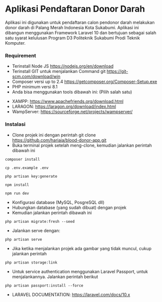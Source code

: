 # Aplikasi Pendaftaran Donor Darah

Aplikasi ini digunakan untuk pendaftaran calon pendonor darah melakukan donor darah di Palang Merah Indonesia Kota Sukabumi.
Aplikasi ini dibangun menggunakan Framework Laravel 10 dan bertujuan sebagai salah satu syarat kelulusan Program D3 Politeknik Sukabumi Prodi Teknik Komputer.

### Requirement

- Terinstall Node JS https://nodejs.org/en/download
- Terinstall GIT untuk menjalankan Command git https://git-scm.com/download/win
- Composer versi up to 2.4 https://getcomposer.org/Composer-Setup.exe
- PHP minimum versi 8.1
- Anda bisa menggunakan tools dibawah ini: (Pilih salah satu)

* XAMPP: https://www.apachefriends.org/download.html
* LARAGON: https://laragon.org/download/index.html
* WampServer: https://sourceforge.net/projects/wampserver/

### Instalasi

- Clone projek ini dengan perintah git clone https://github.com/hariaja/blood-donor-app.git
- Buka terminal projek setelah meng-clone, kemudian jalankan perintah dibawah ini

```
composer install
```

```
cp .env.example .env
```

```
php artisan key:generate
```

```
npm install
```

```
npm run dev
```

- Konfigurasi database (MySQL, PosgreSQL dll)
- Hubungkan database (yang sudah dibuat) dengan projek
- Kemudian jalankan perintah dibawah ini

```
php artisan migrate:fresh --seed
```

- Jalankan serve dengan:

```
php artisan serve
```

- Jika ketika menjalankan projek ada gambar yang tidak muncul, cukup jalankan perintah

```
php artisan storage:link
```

- Untuk service authentication menggunakan Laravel Passport, untuk menjalankannya. Jalankan perintah berikut

```
php artisan passport:install --force
```

- LARAVEL DOCUMENTATION: https://laravel.com/docs/10.x
